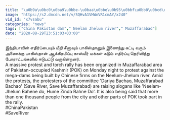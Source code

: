```yaml
---
title: "\u0b9a\u0bc0\u0ba9\u0bbe-\u0baa\u0bbe\u0b95\u0bbf\u0bb8\u0bcd\u0ba4\u0bbe\u0ba9\u0bcd \u0b95\u0b9f\u0bcd\u0b9f\u0bc1\u0bae\u0bcd \u0b85\u0ba3\u0bc8: \u0b95\u0bbe\u0bb7\u0bcd\u0bae\u0bc0\u0bb0\u0bbf\u0bb2\u0bcd \u0baa\u0bbe\u0b95\u0bbf\u0bb8\u0bcd\u0ba4\u0bbe\u0ba9\u0bcd \u0b86\u0b95\u0bcd\u0b95\u0bbf\u0bb0\u0bae\u0bbf\u0baa\u0bcd\u0baa\u0bc1 \u0baa\u0b95\u0bc1\u0ba4\u0bbf\u0b95\u0bb3\u0bbf\u0bb2\u0bcd \u0bb5\u0bc6\u0b9f\u0bbf\u0ba4\u0bcd\u0ba4 \u0baa\u0bcb\u0bb0\u0bbe\u0b9f\u0bcd\u0b9f\u0bae\u0bcd"
image: "https://s2.dmcdn.net/v/SQHvA1VHWnVR1cmAY/x240"
vid_id: "x7vsabu"
categories: "news"
tags: ["China Pakistan dam"," Neelam Jhelum river"," Muzaffarabad"]
date: "2020-08-29T23:51:03+03:00"
---
```

இந்தியாவின் எதிர்ப்பையும் மீறி சீனாவும் பாகிஸ்தானும் இணைந்து கட்டி வரும் அணைக்கு பாகிஸ்தான் ஆக்கிரமிப்பு காஸ்மீர் மக்கள் கடும் எதிர்ப்பு தெரிவித்து போராட்டங்களில் ஈடுபட்டு வருகின்றனர்.   <br>A massive protest and torch rally has been organized in Muzaffarabad area of Pakistan-occupied Kashmir (POK) on Monday night to protest against the mega-dams being built by Chinese firms on the Neelum-Jhelum river. Amid the protests, the protesters of the committee 'Dariya Bachao, Muzaffarabad Bachao' (Save River, Save Muzaffarabad) are raising slogans like 'Neelam-Jhelum Bahene do, Hume Zinda Rahne Do'. It is also being said that more than one thousand people from the city and other parts of POK took part in the rally.  <br>#ChinaPakistan  <br>#SaveRiver
